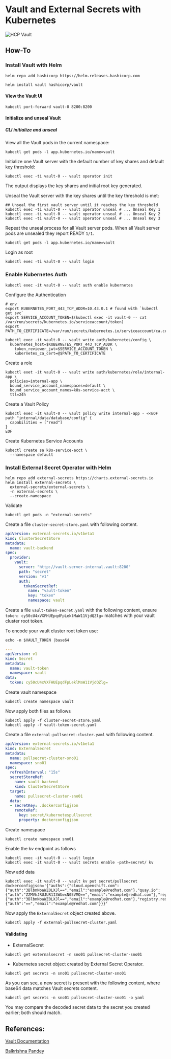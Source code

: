 # Vault and External Secrets with Kubernetes

![HCP Vault](https://external-secrets.io/v0.5.1/pictures/diagrams-provider-vault.png)

## How-To

### Install Vault with Helm

```shell
helm repo add hashicorp https://helm.releases.hashicorp.com

helm install vault hashicorp/vault
```

#### View the Vault UI

```shell
kubectl port-forward vault-0 8200:8200
```

#### Initialize and unseal Vault

##### CLI initialize and unseal

View all the Vault pods in the current namespace:

```shell
kubectl get pods -l app.kubernetes.io/name=vault
```

Initialize one Vault server with the default number of key shares and default key threshold:

```shell
kubectl exec -ti vault-0 -- vault operator init
```

The output displays the key shares and initial root key generated.

Unseal the Vault server with the key shares until the key threshold is met:

```shell
## Unseal the first vault server until it reaches the key threshold
kubectl exec -ti vault-0 -- vault operator unseal # ... Unseal Key 1
kubectl exec -ti vault-0 -- vault operator unseal # ... Unseal Key 2
kubectl exec -ti vault-0 -- vault operator unseal # ... Unseal Key 3
```

Repeat the unseal process for all Vault server pods. When all Vault server pods are unsealed they report READY `1/1`.

```shell
kubectl get pods -l app.kubernetes.io/name=vault

```

Login as root

```shell
kubectl exec -ti vault-0 -- vault login
```

### Enable Kubernetes Auth

```shell
kubectl exec -it vault-0 -- vault auth enable kubernetes
```

Configure the Authentication

```shell
# env
export KUBERNETES_PORT_443_TCP_ADDR=10.43.0.1 # found with `kubectl get svc`
export SERVICE_ACCOUNT_TOKEN=$(kubectl exec -it vault-0 -- cat /var/run/secrets/kubernetes.io/serviceaccount/token)
export PATH_TO_CERTIFICATE=/var/run/secrets/kubernetes.io/serviceaccount/ca.crt
```

```shell
kubectl exec -it vault-0 -- vault write auth/kubernetes/config \
  kubernetes_host=$KUBERNETES_PORT_443_TCP_ADDR \
    token_reviewer_jwt=$SERVICE_ACCOUNT_TOKEN \
    kubernetes_ca_cert=@$PATH_TO_CERTIFICATE
```

Create a role

```shell
kubectl exet -it vault-0 -- vault write auth/kubernetes/role/internal-app \
  policies=internal-app \
  bound_service_account_namespaces=default \
  bound_service_account_names=k8s-service-acct \
  ttl=24h
```

Create a Vault Policy

```shell
kubectl exec -it vault-0 -- vault policy write internal-app - <<EOF
path "internal/data/database/config" {
  capabilities = ["read"]
}
EOF
```

Create Kubernetes Service Accounts

```shell
kubectl create sa k8s-service-acct \
  --namespace default
```

### Install External Secret Operator with Helm

```shell
helm repo add external-secrets https://charts.external-secrets.io
helm install external-secrets \
  external-secrets/external-secrets \
  -n external-secrets \
  --create-namespace
```

Validate

```shell
kubectl get pods -n "external-secrets"
```

Create a file `cluster-secret-store.yaml` with following content.

```yaml
apiVersion: external-secrets.io/v1beta1
kind: ClusterSecretStore
metadata:
  name: vault-backend
spec:
  provider:
    vault:
      server: "http://vault-server-internal.vault:8200"
      path: "secret"
      version: "v1"
      auth:
        tokenSecretRef:
          name: "vault-token"
          key: "token"
          namespace: vault
```

Create a file `vault-token-secret.yaml` with the following content, ensure `token: cy50cU4xVXFHUEpqdFpLeklMaW11VjdQZlg=` matches with your vault cluster root token.

To encode your vault cluster root token use:

```shell
echo -n $VAULT_TOKEN |base64
```

```yaml
---
apiVersion: v1
kind: Secret
metadata:
  name: vault-token
  namespace: vault
data:
  token: cy50cU4xVXFHUEpqdFpLeklMaW11VjdQZlg=
```

Create vault namespace

```shell
kubectl create namespace vault
```

Now apply both files as follows

```shell
kubectl apply -f cluster-secret-store.yaml
kubectl apply -f vault-token-secret.yaml
```

Create a file `external-pullsecret-cluster.yaml` with following content.

```yaml
apiVersion: external-secrets.io/v1beta1
kind: ExternalSecret
metadata:
  name: pullsecret-cluster-sno01
  namespace: sno01
spec:
  refreshInterval: "15s"
  secretStoreRef:
    name: vault-backend
    kind: ClusterSecretStore
  target:
    name: pullsecret-cluster-sno01
  data:
  - secretKey: .dockerconfigjson
    remoteRef:
      key: secret/kubernetespullsecret
      property: dockerconfigjson
```

Create namespace

```shell
kubectl create namespace sno01
```

Enable the kv endpoint as follows

```shell
kubectl exec -it vault-0 -- vault login
kubectl exec -it vault-0 -- vault secrets enable -path=secret/ kv
```

Now add data

```shell
kubectl exec -it vault-0 -- vault kv put secret/pullsecret dockerconfigjson='{"auths":{"cloud.openshift.com":{"auth":"3BlbnNoaWZ0LXJl==","email":"example@redhat.com"},"quay.io":{"auth":"ZZMVhJRUJUR1I3WUwxN05VMQ==","email":"example@redhat.com"},"registry.connect.redhat.com":{"auth":"3BlbnNoaWZ0LXJl==","email":"example@redhat.com"},"registry.redhat.io":{"auth":"==","email":"example@redhat.com"}}}'
```

Now apply the `ExternalSecret` object created above.

```shell
kubectl apply -f external-pullsecret-cluster.yaml
```

#### Validating

- ExternalSecret

```shell
kubectl get externalsecret -n sno01 pullsecret-cluster-sno01
```

- Kubernetes secret object created by External Secret Operator.

```shell
kubectl get secrets -n sno01 pullsecret-cluster-sno01
```

As you can see, a new secret is present with the following content, where base64 data matches Vault secrets content.

```shell
kubectl get secrets -n sno01 pullsecret-cluster-sno01 -o yaml
```

You may compare the decoded secret data to the secret you created earlier; both should match.

## References:

[Vault Documentation](https://www.vaultproject.io/docs/platform/k8s/helm/run)

[Balkrishna Pandey](https://www.goglides.dev/bkpandey/how-to-manage-secrets-in-openshiftkubernetes-using-vault-and-external-secrets-1n6k)
